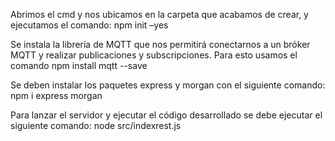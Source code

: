 Abrimos el cmd y nos ubicamos en la carpeta que acabamos de
crear, y ejecutamos el comando:
npm init –yes

Se instala la librería de MQTT que nos permitirá conectarnos a un bróker MQTT y realizar
publicaciones y subscripciones. Para esto usamos el comando
npm install mqtt --save

Se deben instalar los paquetes express y morgan con el siguiente comando:
npm i express morgan

Para lanzar el servidor y ejecutar el código desarrollado se debe ejecutar el siguiente comando:
node src/indexrest.js
